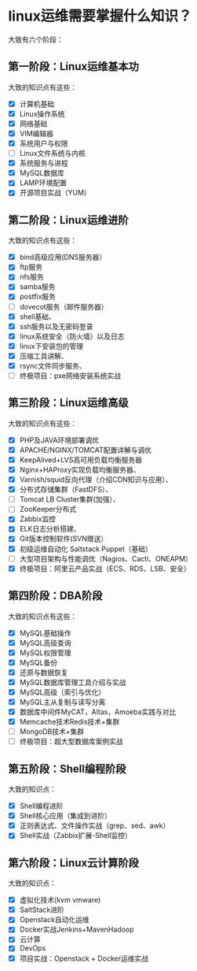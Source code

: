 # linux运维需要掌握什么知识？

大致有六个阶段：

## 第一阶段：Linux运维基本功

大致的知识点有这些：
- [x] 计算机基础
- [x] Linux操作系统
- [x] 网络基础
- [x] VIM编辑器
- [x] 系统用户与权限
- [ ] Linux文件系统与内核
- [x] 系统服务与进程
- [x] MySQL数据库
- [x] LAMP环境配置
- [x] 开源项目实战（YUM）

## 第二阶段：Linux运维进阶
大致的知识点有这些：

- [x] bind高级应用(DNS服务器）
- [x] ftp服务
- [x] nfs服务
- [x] samba服务
- [x] postfix服务
- [ ] dovecot服务（邮件服务器）
- [x] shell基础、
- [x] ssh服务以及无密码登录
- [x] linux系统安全（防火墙）以及日志
- [x] linux下安装包的管理
- [x] 压缩工具讲解、
- [x] rsync文件同步服务、
- [ ] 终极项目：pxe网络安装系统实战

## 第三阶段：Linux运维高级
大致的知识点有这些：

- [x] PHP及JAVA环境部署调优
- [x] APACHE/NGINX/TOMCAT配置详解与调优
- [x] KeepAlived+LVS高可用负载均衡服务器
- [x] Nginx+HAProxy实现负载均衡服务器、
- [x] Varnish/squid反向代理（介绍CDN知识与应用）、
- [x] 分布式存储集群（FastDFS）、
- [ ] Tomcat LB Cluster集群(加强）、
- [ ] ZooKeeper分布式
- [x] Zabbix监控
- [x] ELK日志分析搭建、
- [x] Git版本控制软件(SVN赠送）
- [x] 初级运维自动化 Saltstack Puppet（基础）
- [ ] 大型项目架构与性能调优（Nagios、Cacti、ONEAPM）
- [x] 终极项目：阿里云产品实战（ECS、RDS、LSB、安全）

## 第四阶段：DBA阶段

大致的知识点有这些：

- [x] MySQL基础操作
- [x] MySQL高级查询
- [x] MySQL权限管理
- [x] MySQL备份
- [x] 还原与数据恢复
- [x] MySQL数据库管理工具介绍与实战
- [x] MySQL高级（索引与优化）
- [x] MySQL主从复制与读写分离
- [x] 数据库中间件MyCAT，Altas，Amoeba实践与对比
- [x] Memcache技术Redis技术+集群
- [ ] MongoDB技术+集群
- [ ] 终极项目：超大型数据库案例实战

## 第五阶段：Shell编程阶段

大致的知识点：

- [x] Shell编程进阶
- [x] Shell核心应用（集成到进阶）
- [x] 正则表达式、文件操作实战（grep、sed、awk）
- [x] Shell实战（Zabbix扩展-Shell监控）

## 第六阶段：Linux云计算阶段

大致的知识点：

- [x]  虚拟化技术(kvm vmware)
- [x] SaltStack进阶
- [x] Openstack自动化运维
- [x] Docker实战Jenkins+MavenHadoop
- [x] 云计算
- [x] DevOps
- [x] 项目实战：Openstack + Docker运维实战
